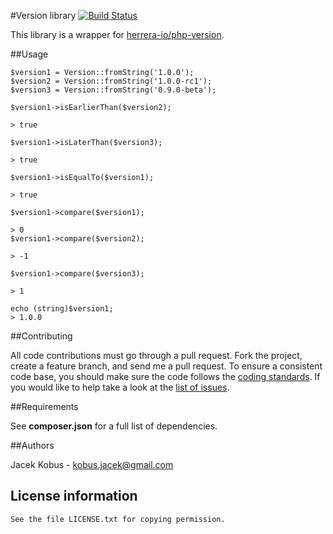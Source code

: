 #Version library
[![Build Status](https://travis-ci.org/phpextra/version.svg?branch=master)](https://travis-ci.org/phpextra/version)

This library is a wrapper for [herrera-io/php-version](https://github.com/herrera-io/php-version).

##Usage

    $version1 = Version::fromString('1.0.0');
    $version2 = Version::fromString('1.0.0-rc1');
    $version3 = Version::fromString('0.9.0-beta');

    $version1->isEarlierThan($version2);

    > true

    $version1->isLaterThan($version3);

    > true

    $version1->isEqualTo($version1);

    > true

    $version1->compare($version1);

    > 0
    $version1->compare($version2);

    > -1

    $version1->compare($version3);

    > 1

    echo (string)$version1;
    > 1.0.0

##Contributing

All code contributions must go through a pull request.
Fork the project, create a feature branch, and send me a pull request.
To ensure a consistent code base, you should make sure the code follows
the [coding standards](http://symfony.com/doc/2.0/contributing/code/standards.html).
If you would like to help take a look at the [list of issues](https://github.com/phpextra/version/issues).

##Requirements

See **composer.json** for a full list of dependencies.

##Authors

Jacek Kobus - <kobus.jacek@gmail.com>

## License information

    See the file LICENSE.txt for copying permission.





